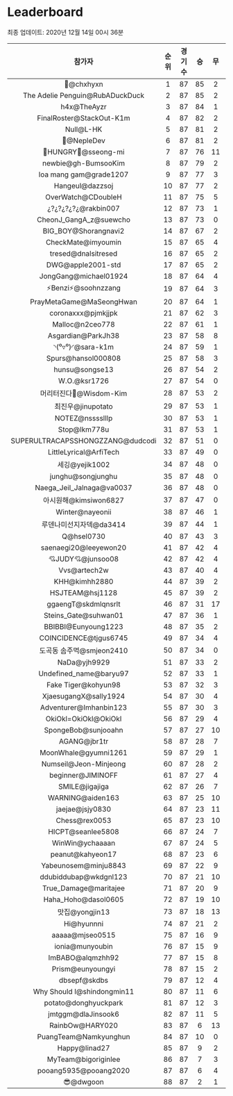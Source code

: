 # Leaderboard
최종 업데이트: 2020년 12월 14일 00시 36분




| 참가자 | 순위 | 경기수 | 승 | 무 | 패 | 승점 |
|:---:|:---:|:---:|:---:|:---:|:---:|:---:|
| 👑@chxhyxn | 1 | 87 | 85 | 2 | 0 | 257 |
| The Adelie Penguin@RubADuckDuck | 2 | 87 | 85 | 2 | 0 | 257 |
| h4x@TheAyzr | 3 | 87 | 84 | 1 | 2 | 253 |
| FinalRoster@StackOut-K1m | 4 | 87 | 82 | 2 | 3 | 248 |
| Null@L-HK | 5 | 87 | 81 | 2 | 4 | 245 |
| 🥈@NepleDev | 6 | 87 | 81 | 2 | 4 | 245 |
| 🍗HUNGRY🍗@sseong-mi | 7 | 87 | 76 | 11 | 0 | 239 |
| newbie@gh-BumsooKim | 8 | 87 | 79 | 2 | 6 | 239 |
| loa mang gam@grade1207 | 9 | 87 | 77 | 3 | 7 | 234 |
| Hangeul@dazzsoj | 10 | 87 | 77 | 2 | 8 | 233 |
| OverWatch@CDoubleH | 11 | 87 | 75 | 5 | 7 | 230 |
| ¿?¿?¿?¿?¿@rakbin007 | 12 | 87 | 73 | 1 | 13 | 220 |
| CheonJ_GangA_z@suewcho | 13 | 87 | 73 | 0 | 14 | 219 |
| BIG_BOY@Shorangnavi2 | 14 | 87 | 67 | 2 | 18 | 203 |
| CheckMate@imyoumin | 15 | 87 | 65 | 4 | 18 | 199 |
| tresed@dnalsitresed | 16 | 87 | 65 | 2 | 20 | 197 |
| DWG@apple2001-std | 17 | 87 | 65 | 2 | 20 | 197 |
| JongGang@michael01924 | 18 | 87 | 64 | 4 | 19 | 196 |
| ⚡Benzi⚡@soohnzzang | 19 | 87 | 64 | 3 | 20 | 195 |
| PrayMetaGame@MaSeongHwan | 20 | 87 | 64 | 1 | 22 | 193 |
| coronaxxx@pjmkjjpk | 21 | 87 | 62 | 3 | 22 | 189 |
| Malloc@n2ceo778 | 22 | 87 | 61 | 1 | 25 | 184 |
| Asgardian@ParkJh38 | 23 | 87 | 58 | 8 | 21 | 182 |
| ◝(⁰▿⁰)◜@sara-k1m | 24 | 87 | 59 | 1 | 27 | 178 |
| Spurs@hansol000808 | 25 | 87 | 58 | 3 | 26 | 177 |
| hunsu@songse13 | 26 | 87 | 54 | 2 | 31 | 164 |
| W.O.@ksr1726 | 27 | 87 | 54 | 0 | 33 | 162 |
| 머리터진다🤯@Wisdom-Kim | 28 | 87 | 53 | 2 | 32 | 161 |
| 최진우@jinupotato | 29 | 87 | 53 | 1 | 33 | 160 |
| NOTEZ@nsssslllp | 30 | 87 | 53 | 1 | 33 | 160 |
| Stop@lkm778u | 31 | 87 | 53 | 1 | 33 | 160 |
| SUPERULTRACAPSSHONGZZANG@dudcodi | 32 | 87 | 51 | 0 | 36 | 153 |
| LittleLyrical@ArfiTech | 33 | 87 | 49 | 0 | 38 | 147 |
| 세깅@yejik1002 | 34 | 87 | 48 | 0 | 39 | 144 |
| junghu@songjunghu | 35 | 87 | 48 | 0 | 39 | 144 |
| Naega_Jeil_Jalnaga@va0037 | 36 | 87 | 48 | 0 | 39 | 144 |
| 아시원해@kimsiwon6827 | 37 | 87 | 47 | 0 | 40 | 141 |
| Winter@nayeonii | 38 | 87 | 46 | 1 | 40 | 139 |
| 루덴나미선지자덱@da3414 | 39 | 87 | 44 | 1 | 42 | 133 |
| Q@hsel0730 | 40 | 87 | 43 | 3 | 41 | 132 |
| saenaegi20@leeyewon20 | 41 | 87 | 42 | 4 | 41 | 130 |
| 💘JUDY💘@junsoo08 | 42 | 87 | 42 | 4 | 41 | 130 |
| Vvs@artech2w | 43 | 87 | 40 | 4 | 43 | 124 |
| KHH@kimhh2880 | 44 | 87 | 39 | 2 | 46 | 119 |
| HSJTEAM@hsj1128 | 45 | 87 | 39 | 2 | 46 | 119 |
| ggaengT@skdmlqnsrlt | 46 | 87 | 31 | 17 | 39 | 110 |
| Steins_Gate@suhwan01 | 47 | 87 | 36 | 1 | 50 | 109 |
| BBIBBI@Eunyoung1223 | 48 | 87 | 35 | 2 | 50 | 107 |
| COINCIDENCE@tjgus6745 | 49 | 87 | 34 | 4 | 49 | 106 |
| 도곡동 솜주먹@smjeon2410 | 50 | 87 | 34 | 0 | 53 | 102 |
| NaDa@yjh9929 | 51 | 87 | 33 | 2 | 52 | 101 |
| Undefined_name@baryu97 | 52 | 87 | 33 | 1 | 53 | 100 |
| Fake Tiger@kohyun98 | 53 | 87 | 32 | 3 | 52 | 99 |
| XjaesugangX@sally1924 | 54 | 87 | 30 | 4 | 53 | 94 |
| Adventurer@Imhanbin123 | 55 | 87 | 30 | 3 | 54 | 93 |
| OkiOkl=OkiOkl@OkiOkl | 56 | 87 | 29 | 4 | 54 | 91 |
| SpongeBob@sunjooahn | 57 | 87 | 27 | 10 | 50 | 91 |
| AGANG@jbr1tr | 58 | 87 | 28 | 7 | 52 | 91 |
| MoonWhale@gyumni1261 | 59 | 87 | 29 | 1 | 57 | 88 |
| Numseil@Jeon-Minjeong | 60 | 87 | 28 | 2 | 57 | 86 |
| beginner@JIMINOFF | 61 | 87 | 27 | 4 | 56 | 85 |
| SMILE@jigajiga | 62 | 87 | 26 | 7 | 54 | 85 |
| WARNING@aiden163 | 63 | 87 | 25 | 10 | 52 | 85 |
| jaejae@jsjy0830 | 64 | 87 | 23 | 11 | 53 | 80 |
| Chess@rex0053 | 65 | 87 | 23 | 10 | 54 | 79 |
| HICPT@seanlee5808 | 66 | 87 | 24 | 7 | 56 | 79 |
| WinWin@ychaaaan | 67 | 87 | 24 | 5 | 58 | 77 |
| peanut@kahyeon17 | 68 | 87 | 23 | 6 | 58 | 75 |
| Yabeunosem@minju8843 | 69 | 87 | 22 | 9 | 56 | 75 |
| ddubiddubap@wkdgnl123 | 70 | 87 | 21 | 10 | 56 | 73 |
| True_Damage@maritajee | 71 | 87 | 20 | 9 | 58 | 69 |
| Haha_Hoho@dasol0605 | 72 | 87 | 19 | 10 | 58 | 67 |
| 맛집@yongjin13 | 73 | 87 | 18 | 13 | 56 | 67 |
| Hi@hyunnni | 74 | 87 | 21 | 2 | 64 | 65 |
| aaaaa@mjseo0515 | 75 | 87 | 16 | 9 | 62 | 57 |
| ionia@munyoubin | 76 | 87 | 15 | 9 | 63 | 54 |
| ImBABO@alqmzhh92 | 77 | 87 | 15 | 8 | 64 | 53 |
| Prism@eunyoungyi | 78 | 87 | 15 | 2 | 70 | 47 |
| dbsepf@skdbs | 79 | 87 | 12 | 4 | 71 | 40 |
| Why Should I@shindongmin11 | 80 | 87 | 11 | 6 | 70 | 39 |
| potato@donghyuckpark | 81 | 87 | 12 | 3 | 72 | 39 |
| jmtggm@dlaJinsook6 | 82 | 87 | 11 | 5 | 71 | 38 |
| RainbOw@HARY020 | 83 | 87 | 6 | 13 | 68 | 31 |
| PuangTeam@Namkyunghun | 84 | 87 | 10 | 0 | 77 | 30 |
| Happy@linad27 | 85 | 87 | 9 | 2 | 76 | 29 |
| MyTeam@bigoriginlee | 86 | 87 | 7 | 3 | 77 | 24 |
| pooang5935@pooang2020 | 87 | 87 | 6 | 4 | 77 | 22 |
| 😎@dwgoon | 88 | 87 | 2 | 1 | 84 | 7 |